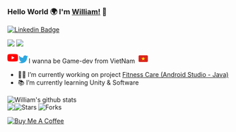 ### Hello World 🌍 I'm [William!](https://www.facebook.com/William.2418/) 👋

[![Linkedin Badge](https://img.shields.io/badge/-L%C3%AA%20Nguy%E1%BB%85n%20Th%C3%A0nh%20Long%20(%20William%20)-blue?style=flat&logo=Linkedin&logoColor=white&link=https://www.linkedin.com/in/william186/)](https://www.linkedin.com/in/william186/)

![](https://komarev.com/ghpvc/?username=Long18&color=red)
![](https://visitor-badge.glitch.me/badge?page_id=Long18)


<a href="https://www.youtube.com/channel/UCXptkVJhpWBAdQP_jIYflFw">
  <img align="left" alt="William | YouTube" width="24px" src="/assets/youtube.svg"/>
</a>
<a href="https://twitter.com/Willlee186">
  <img align="left" alt="William   | Twitter" width="24px" src="/assets/twitter.svg"/>
</a>

I wanna be Game-dev from VietNam <img width="21px" src="/assets/id-flag.png" style="margin-left:4px"/>

- 👨‍💻 I’m currently working on project [Fitness Care (Android Studio - Java)](https://github.com/Long18/FitnessCare)
- 📚 I’m currently learning Unity & Software

<img align="center" src="https://github-readme-stats.vercel.app/api?username=Long18&theme=radical&show_icons=true" alt="William's github stats"/>
<br/>


<a>
<img align="left" src="https://github-readme-stats.vercel.app/api/top-langs/?username=Long18&layout=compact&theme=algolia"/>

<img alt="Stars" src="https://img.shields.io/github/stars/Long18/Long18?style=flat-square&labelColor=343b41"/> 
<img alt="Forks" src="https://img.shields.io/github/forks/Long18/FitnessCare?style=flat-square&labelColor=343b41"/></p>
</a>
<a href="https://www.buymeacoffee.com/Williamm" target="_blank"><img src="https://cdn.buymeacoffee.com/buttons/v2/default-red.png" alt="Buy Me A Coffee" width="150" ></a>


